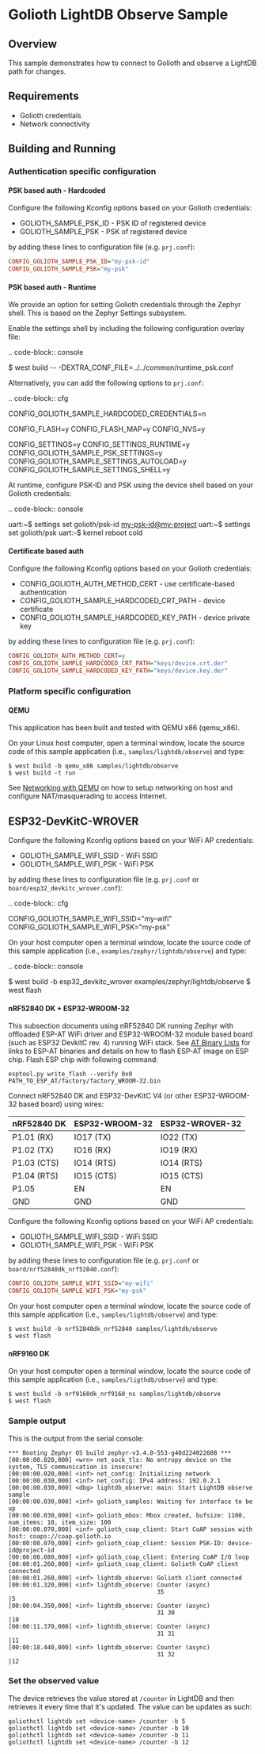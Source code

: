 # Golioth LightDB Observe Sample

## Overview

This sample demonstrates how to connect to Golioth and observe a LightDB
path for changes.

## Requirements

* Golioth credentials
* Network connectivity

## Building and Running

### Authentication specific configuration

#### PSK based auth - Hardcoded

Configure the following Kconfig options based on your Golioth
credentials:

* GOLIOTH_SAMPLE_PSK_ID - PSK ID of registered device
* GOLIOTH_SAMPLE_PSK - PSK of registered device

by adding these lines to configuration file (e.g. `prj.conf`):

```cfg
CONFIG_GOLIOTH_SAMPLE_PSK_ID="my-psk-id"
CONFIG_GOLIOTH_SAMPLE_PSK="my-psk"
```

#### PSK based auth - Runtime

We provide an option for setting Golioth credentials through the Zephyr
shell. This is based on the Zephyr Settings subsystem.

Enable the settings shell by including the following configuration overlay
file:

.. code-block:: console

   $ west build -- -DEXTRA_CONF_FILE=../../common/runtime_psk.conf

Alternatively, you can add the following options to ``prj.conf``:

.. code-block:: cfg

   CONFIG_GOLIOTH_SAMPLE_HARDCODED_CREDENTIALS=n

   CONFIG_FLASH=y
   CONFIG_FLASH_MAP=y
   CONFIG_NVS=y

   CONFIG_SETTINGS=y
   CONFIG_SETTINGS_RUNTIME=y
   CONFIG_GOLIOTH_SAMPLE_PSK_SETTINGS=y
   CONFIG_GOLIOTH_SAMPLE_SETTINGS_AUTOLOAD=y
   CONFIG_GOLIOTH_SAMPLE_SETTINGS_SHELL=y

At runtime, configure PSK-ID and PSK using the device shell based on your
Golioth credentials:

.. code-block:: console

   uart:~$ settings set golioth/psk-id <my-psk-id@my-project>
   uart:~$ settings set golioth/psk <my-psk>
   uart:-$ kernel reboot cold

#### Certificate based auth

Configure the following Kconfig options based on your Golioth
credentials:

* CONFIG_GOLIOTH_AUTH_METHOD_CERT - use certificate-based
    authentication
* CONFIG_GOLIOTH_SAMPLE_HARDCODED_CRT_PATH - device certificate
* CONFIG_GOLIOTH_SAMPLE_HARDCODED_KEY_PATH - device private key

by adding these lines to configuration file (e.g. `prj.conf`):

```cfg
CONFIG_GOLIOTH_AUTH_METHOD_CERT=y
CONFIG_GOLIOTH_SAMPLE_HARDCODED_CRT_PATH="keys/device.crt.der"
CONFIG_GOLIOTH_SAMPLE_HARDCODED_KEY_PATH="keys/device.key.der"
```

### Platform specific configuration

#### QEMU

This application has been built and tested with QEMU x86 (qemu_x86).

On your Linux host computer, open a terminal window, locate the source
code of this sample application (i.e., `samples/lightdb/observe`) and
type:

```console
$ west build -b qemu_x86 samples/lightdb/observe
$ west build -t run
```

See [Networking with
QEMU](https://docs.zephyrproject.org/3.3.0/connectivity/networking/qemu_setup.html)
on how to setup networking on host and configure NAT/masquerading to
access Internet.

ESP32-DevKitC-WROVER
--------------------

Configure the following Kconfig options based on your WiFi AP credentials:

- GOLIOTH_SAMPLE_WIFI_SSID  - WiFi SSID
- GOLIOTH_SAMPLE_WIFI_PSK   - WiFi PSK

by adding these lines to configuration file (e.g. ``prj.conf`` or
``board/esp32_devkitc_wrover.conf``):

.. code-block:: cfg

   CONFIG_GOLIOTH_SAMPLE_WIFI_SSID="my-wifi"
   CONFIG_GOLIOTH_SAMPLE_WIFI_PSK="my-psk"

On your host computer open a terminal window, locate the source code of this
sample application (i.e., ``examples/zephyr/lightdb/observe``) and type:

.. code-block:: console

   $ west build -b esp32_devkitc_wrover examples/zephyr/lightdb/observe
   $ west flash

#### nRF52840 DK + ESP32-WROOM-32

This subsection documents using nRF52840 DK running Zephyr with
offloaded ESP-AT WiFi driver and ESP32-WROOM-32 module based board (such
as ESP32 DevkitC rev. 4) running WiFi stack. See [AT Binary
Lists](https://docs.espressif.com/projects/esp-at/en/latest/AT_Binary_Lists/index.html)
for links to ESP-AT binaries and details on how to flash ESP-AT image on
ESP chip. Flash ESP chip with following command:

```console
esptool.py write_flash --verify 0x0 PATH_TO_ESP_AT/factory/factory_WROOM-32.bin
```

Connect nRF52840 DK and ESP32-DevKitC V4 (or other ESP32-WROOM-32 based
board) using wires:

| nRF52840 DK | ESP32-WROOM-32  | ESP32-WROVER-32 |
| ----------- | --------------- | ----------------|
| P1.01 (RX)  | IO17 (TX)       | IO22 (TX)       |
| P1.02 (TX)  | IO16 (RX)       | IO19 (RX)       |
| P1.03 (CTS) | IO14 (RTS)      | IO14 (RTS)      |
| P1.04 (RTS) | IO15 (CTS)      | IO15 (CTS)      |
| P1.05       | EN              | EN              |
| GND         | GND             | GND             |

Configure the following Kconfig options based on your WiFi AP
credentials:

* GOLIOTH_SAMPLE_WIFI_SSID - WiFi SSID
* GOLIOTH_SAMPLE_WIFI_PSK - WiFi PSK

by adding these lines to configuration file (e.g. `prj.conf` or
`board/nrf52840dk_nrf52840.conf`):

```cfg
CONFIG_GOLIOTH_SAMPLE_WIFI_SSID="my-wifi"
CONFIG_GOLIOTH_SAMPLE_WIFI_PSK="my-psk"
```

On your host computer open a terminal window, locate the source code of
this sample application (i.e., `samples/lightdb/observe`) and type:

```console
$ west build -b nrf52840dk_nrf52840 samples/lightdb/observe
$ west flash
```

#### nRF9160 DK

On your host computer open a terminal window, locate the source code of
this sample application (i.e., `samples/ligthdb/observe`) and type:

```console
$ west build -b nrf9160dk_nrf9160_ns samples/lightdb/observe
$ west flash
```

### Sample output

This is the output from the serial console:

```console
*** Booting Zephyr OS build zephyr-v3.4.0-553-g40d224022608 ***
[00:00:00.020,000] <wrn> net_sock_tls: No entropy device on the system, TLS communication is insecure!
[00:00:00.020,000] <inf> net_config: Initializing network
[00:00:00.030,000] <inf> net_config: IPv4 address: 192.0.2.1
[00:00:00.030,000] <dbg> lightdb_observe: main: Start LightDB observe sample
[00:00:00.030,000] <inf> golioth_samples: Waiting for interface to be up
[00:00:00.030,000] <inf> golioth_mbox: Mbox created, bufsize: 1100, num_items: 10, item_size: 100
[00:00:00.070,000] <inf> golioth_coap_client: Start CoAP session with host: coaps://coap.golioth.io
[00:00:00.070,000] <inf> golioth_coap_client: Session PSK-ID: device-id@project-id
[00:00:00.080,000] <inf> golioth_coap_client: Entering CoAP I/O loop
[00:00:01.260,000] <inf> golioth_coap_client: Golioth CoAP client connected
[00:00:01.260,000] <inf> lightdb_observe: Golioth client connected
[00:00:01.320,000] <inf> lightdb_observe: Counter (async)
                                          35                                               |5
[00:00:04.350,000] <inf> lightdb_observe: Counter (async)
                                          31 30                                            |10
[00:00:11.370,000] <inf> lightdb_observe: Counter (async)
                                          31 31                                            |11
[00:00:18.440,000] <inf> lightdb_observe: Counter (async)
                                          31 32                                            |12
```

### Set the observed value

The device retrieves the value stored at `/counter` in LightDB and then
retrieves it every time that it's updated. The value can be updates as
such:

```console
goliothctl lightdb set <device-name> /counter -b 5
goliothctl lightdb set <device-name> /counter -b 10
goliothctl lightdb set <device-name> /counter -b 11
goliothctl lightdb set <device-name> /counter -b 12
```
